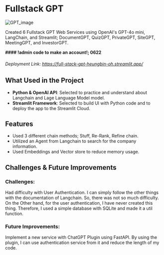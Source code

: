# Fullstack GPT
![GPT_image](https://github.com/user-attachments/assets/b91d27a4-1983-4de1-90e0-fc2e7f7f4da8)

Created 6 Fullstack GPT Web Services using OpenAI's GPT-4o mini, LangChain, and Streamlit; DocumentGPT, QuizGPT, PrivateGPT, SiteGPT, MeetingGPT, and InvestorGPT.

**#### !admin code to make an account!; 0622**
###### Deployment Link: https://full-stack-gpt-heungbin-oh.streamlit.app/


## What Used in the Project

- **Python & OpenAI API**: Selected to practice and understand about Langchain and Lage Language Model model.
- **Streamlit Framework**: Selected to build UI with Python code and to deploy the app to the Streamlit Cloud.

## Features

- Used 3 different chain methods; Stuff, Re-Rank, Refine chain.
- Utilized an Agent from Langchain to search for the company information.
- Used Embeddings and Vector store to reduce memory usage.

## Challenges & Future Improvements

### Challenges:

Had difficulty with User Authentication. I can simply follow the other things with the documentation of Langchain. So, there was not so much difficulty. On the Other hand, for the user authentication, I have never created this thing. Therefore, I used a simple database with SQLite and made it a util function.

### Future Improvements:

Implement a new service with ChatGPT Plugin using FastAPI. By using the plugin, I can use authentication service from it and reduce the length of my code.
